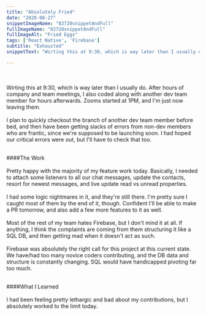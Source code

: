 ```yaml
---
title: "Absolutely Fried"
date: "2020-08-27"
snippetImageName: "82720snippetAndFull"
fullImageName: "82720snippetAndFull"
fullImageAlt: "Fried Eggs"
tags: ['React Native', 'Firebase']
subtitle: "Exhausted"
snippetText: "Wirting this at 9:30, which is way later than I usually do.  After hours of company and team meetings, I also coded along with another dev team member for hours afterwards.  Zooms started at 1PM, and I'm just now leaving them."

---
```

<br>
<br>
Wirting this at 9:30, which is way later than I usually do.  After hours of company and team meetings, I also coded along with another dev team member for hours afterwards.  Zooms started at 1PM, and I'm just now leaving them.
<br>
<br>
I plan to quickly checkout the branch of another dev team member before bed, and then have been getting slacks of errors from non-dev members who are frantic, since we're supposed to be launching soon.  I had hoped our critical errors were out, but I'll have to check that too.
<br>
<br>

####The Work
<br>
<br>
Pretty happy with the majority of my feature work today.  Basically, I needed to attach some listeners to all our chat messages, update the contacts, resort for newest messages, and live update read vs unread properties.
<br>
<br>
I had some logic nightmares in it, and they're still there.  I'm pretty sure I caught most of them by the end of it, though.  Confident I'll be able to make a PR tomorrow, and also add a few more features to it as well.
<br>
<br>
Most of the rest of my team hates Firebase, but I don't mind it at all.  If anything, I think the complaints are coming from them structuring it like a SQL DB, and then getting mad when it doesn't act as such.
<br>
<br>
Firebase was absolutely the right call for this project at this current state.  We have/had too many novice coders contributing, and the DB data and structure is constantly changing.  SQL would have handicapped pivoting far too much.
<br>
<br>

####What I Learned
<br>
<br>
I had been feeling pretty lethargic and bad about my contributions, but I absolutely worked to the limit today.
<br>
<br>
